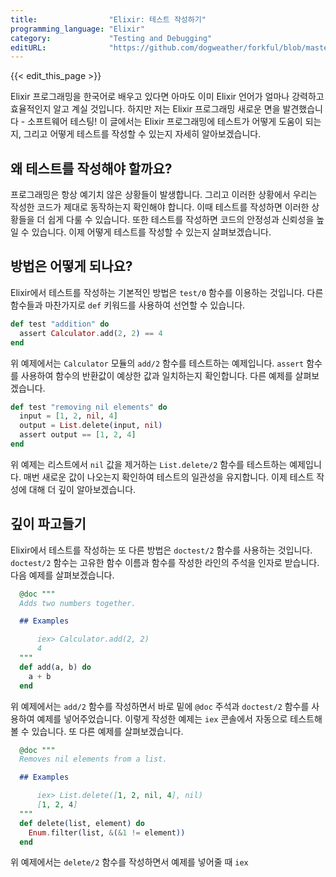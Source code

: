 ```yaml
---
title:                "Elixir: 테스트 작성하기"
programming_language: "Elixir"
category:             "Testing and Debugging"
editURL:              "https://github.com/dogweather/forkful/blob/master/content/ko/elixir/writing-tests.md"
---
```


{{< edit_this_page >}}

Elixir 프로그래밍을 한국어로 배우고 있다면 아마도 이미 Elixir 언어가 얼마나 강력하고 효율적인지 알고 계실 것입니다. 하지만 저는 Elixir 프로그래밍 새로운 면을 발견했습니다 - 소프트웨어 테스팅! 이 글에서는 Elixir 프로그래밍에 테스트가 어떻게 도움이 되는지, 그리고 어떻게 테스트를 작성할 수 있는지 자세히 알아보겠습니다.

## 왜 테스트를 작성해야 할까요?

프로그래밍은 항상 예기치 않은 상황들이 발생합니다. 그리고 이러한 상황에서 우리는 작성한 코드가 제대로 동작하는지 확인해야 합니다. 이때 테스트를 작성하면 이러한 상황들을 더 쉽게 다룰 수 있습니다. 또한 테스트를 작성하면 코드의 안정성과 신뢰성을 높일 수 있습니다. 이제 어떻게 테스트를 작성할 수 있는지 살펴보겠습니다.

## 방법은 어떻게 되나요?

Elixir에서 테스트를 작성하는 기본적인 방법은 `test/0` 함수를 이용하는 것입니다. 다른 함수들과 마찬가지로 `def` 키워드를 사용하여 선언할 수 있습니다.

```Elixir
def test "addition" do
  assert Calculator.add(2, 2) == 4
end
```

위 예제에서는 `Calculator` 모듈의 `add/2` 함수를 테스트하는 예제입니다. `assert` 함수를 사용하여 함수의 반환값이 예상한 값과 일치하는지 확인합니다. 다른 예제를 살펴보겠습니다.

```Elixir
def test "removing nil elements" do
  input = [1, 2, nil, 4]
  output = List.delete(input, nil)
  assert output == [1, 2, 4]
end
```

위 예제는 리스트에서 `nil` 값을 제거하는 `List.delete/2` 함수를 테스트하는 예제입니다. 매번 새로운 값이 나오는지 확인하여 테스트의 일관성을 유지합니다. 이제 테스트 작성에 대해 더 깊이 알아보겠습니다.

## 깊이 파고들기

Elixir에서 테스트를 작성하는 또 다른 방법은 `doctest/2` 함수를 사용하는 것입니다. `doctest/2` 함수는 고유한 함수 이름과 함수를 작성한 라인의 주석을 인자로 받습니다. 다음 예제를 살펴보겠습니다.

```Elixir
  @doc """
  Adds two numbers together.

  ## Examples

      iex> Calculator.add(2, 2)
      4
  """
  def add(a, b) do
    a + b
  end
```

위 예제에서는 `add/2` 함수를 작성하면서 바로 밑에 `@doc` 주석과 `doctest/2` 함수를 사용하여 예제를 넣어주었습니다. 이렇게 작성한 예제는 `iex` 콘솔에서 자동으로 테스트해볼 수 있습니다. 또 다른 예제를 살펴보겠습니다.

```Elixir
  @doc """
  Removes nil elements from a list.

  ## Examples

      iex> List.delete([1, 2, nil, 4], nil)
      [1, 2, 4]
  """
  def delete(list, element) do
    Enum.filter(list, &(&1 != element))
  end
```

위 예제에서는 `delete/2` 함수를 작성하면서 예제를 넣어줄 때 `iex`